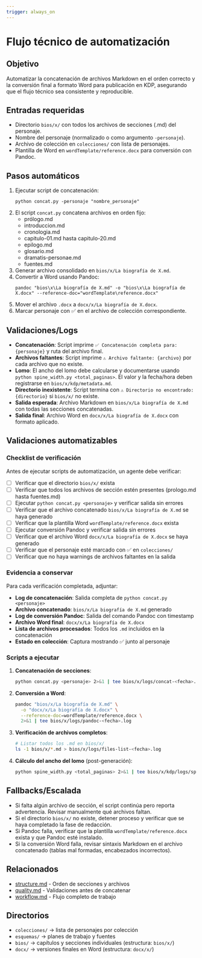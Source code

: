 ```yaml
---
trigger: always_on
---
```


# Flujo técnico de automatización

## Objetivo
Automatizar la concatenación de archivos Markdown en el orden correcto y la conversión final a formato Word para publicación en KDP, asegurando que el flujo técnico sea consistente y reproducible.

## Entradas requeridas
- Directorio `bios/x/` con todos los archivos de secciones (.md) del personaje.
- Nombre del personaje (normalizado o como argumento `-personaje`).
- Archivo de colección en `colecciones/` con lista de personajes.
- Plantilla de Word en `wordTemplate/reference.docx` para conversión con Pandoc.

## Pasos automáticos
1. Ejecutar script de concatenación:
   ```
   python concat.py -personaje "nombre_personaje"
   ```
2. El script `concat.py` concatena archivos en orden fijo:
   - prólogo.md
   - introduccion.md
   - cronologia.md
   - capitulo-01.md hasta capitulo-20.md
   - epilogo.md
   - glosario.md
   - dramatis-personae.md
   - fuentes.md
3. Generar archivo consolidado en `bios/x/La biografía de X.md`.
4. Convertir a Word usando Pandoc:
   ```
   pandoc "bios\x\La biografía de X.md" -o "bios\x\La biografía de X.docx" --reference-doc="wordTemplate\reference.docx"
   ```
5. Mover el archivo `.docx` a `docx/x/La biografía de X.docx`.
6. Marcar personaje con ✅ en el archivo de colección correspondiente.

## Validaciones/Logs
- **Concatenación**: Script imprime `✅ Concatenación completa para: {personaje}` y ruta del archivo final.
- **Archivos faltantes**: Script imprime `⚠️ Archivo faltante: {archivo}` por cada archivo que no existe.
- **Lomo**: El ancho del lomo debe calcularse y documentarse usando `python spine_width.py <total_paginas>`. El valor y la fecha/hora deben registrarse en `bios/x/kdp/metadata.md`.
- **Directorio inexistente**: Script termina con `⚠️ Directorio no encontrado: {directorio}` si `bios/x/` no existe.
- **Salida esperada**: Archivo Markdown en `bios/x/La biografía de X.md` con todas las secciones concatenadas.
- **Salida final**: Archivo Word en `docx/x/La biografía de X.docx` con formato aplicado.

## Validaciones automatizables

### Checklist de verificación

Antes de ejecutar scripts de automatización, un agente debe verificar:

- [ ] Verificar que el directorio `bios/x/` exista
- [ ] Verificar que todos los archivos de sección estén presentes (prologo.md hasta fuentes.md)
- [ ] Ejecutar `python concat.py <personaje>` y verificar salida sin errores
- [ ] Verificar que el archivo concatenado `bios/x/La biografía de X.md` se haya generado
- [ ] Verificar que la plantilla Word `wordTemplate/reference.docx` exista
- [ ] Ejecutar conversión Pandoc y verificar salida sin errores
- [ ] Verificar que el archivo Word `docx/x/La biografía de X.docx` se haya generado
- [ ] Verificar que el personaje esté marcado con ✅ en `colecciones/`
- [ ] Verificar que no haya warnings de archivos faltantes en la salida

### Evidencia a conservar

Para cada verificación completada, adjuntar:

- **Log de concatenación**: Salida completa de `python concat.py <personaje>`
- **Archivo concatenado**: `bios/x/La biografía de X.md` generado
- **Log de conversión Pandoc**: Salida del comando Pandoc con timestamp
- **Archivo Word final**: `docx/x/La biografía de X.docx`
- **Lista de archivos procesados**: Todos los `.md` incluidos en la concatenación
- **Estado en colección**: Captura mostrando ✅ junto al personaje

### Scripts a ejecutar

1. **Concatenación de secciones**:
   ```bash
   python concat.py <personaje> 2>&1 | tee bios/x/logs/concat-<fecha>.log
   ```

2. **Conversión a Word**:
   ```bash
   pandoc "bios/x/La biografía de X.md" \
     -o "docx/x/La biografía de X.docx" \
     --reference-doc=wordTemplate/reference.docx \
     2>&1 | tee bios/x/logs/pandoc-<fecha>.log
   ```

3. **Verificación de archivos completos**:
   ```bash
   # Listar todos los .md en bios/x/
   ls -1 bios/x/*.md > bios/x/logs/files-list-<fecha>.log
   ```

4. **Cálculo del ancho del lomo** (post-generación):
   ```bash
   python spine_width.py <total_paginas> 2>&1 | tee bios/x/kdp/logs/spine-<fecha>.log
   ```

## Fallbacks/Escalada
- Si falta algún archivo de sección, el script continúa pero reporta advertencia. Revisar manualmente qué archivos faltan.
- Si el directorio `bios/x/` no existe, detener proceso y verificar que se haya completado la fase de redacción.
- Si Pandoc falla, verificar que la plantilla `wordTemplate/reference.docx` exista y que Pandoc esté instalado.
- Si la conversión Word falla, revisar sintaxis Markdown en el archivo concatenado (tablas mal formadas, encabezados incorrectos).

## Relacionados
- [structure.md](structure.md) - Orden de secciones y archivos
- [quality.md](quality.md) - Validaciones antes de concatenar
- [workflow.md](workflow.md) - Flujo completo de trabajo

## Directorios
- `colecciones/` → lista de personajes por colección
- `esquemas/` → planes de trabajo y fuentes
- `bios/` → capítulos y secciones individuales (estructura: `bios/x/`)
- `docx/` → versiones finales en Word (estructura: `docx/x/`)
